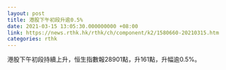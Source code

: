 ```yaml
---
layout: post
title: 港股下午初段升逾0.5%
date: 2021-03-15 13:05:30.000000000 +08:00
link: https://news.rthk.hk/rthk/ch/component/k2/1580660-20210315.htm
categories: rthk
---
```


港股下午初段持續上升，恒生指數報28901點，升161點，升幅逾0.5%。
